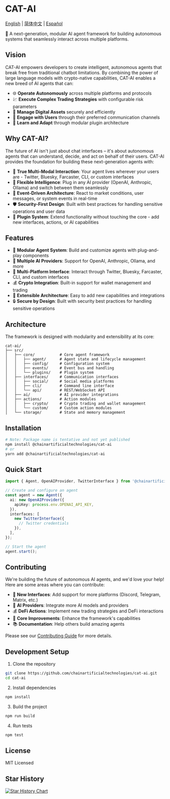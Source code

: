# CAT-AI

[English](README.md) | [简体中文](README.zh-CN.md) | [Español](README.es.md)

🤖 A next-generation, modular AI agent framework for building autonomous systems that seamlessly interact across multiple platforms.

## Vision

CAT-AI empowers developers to create intelligent, autonomous agents that break free from traditional chatbot limitations. By combining the power of large language models with crypto-native capabilities, CAT-AI enables a new breed of AI agents that can:

- 🌐 **Operate Autonomously** across multiple platforms and protocols
- 💹 **Execute Complex Trading Strategies** with configurable risk parameters
- 🔐 **Manage Digital Assets** securely and efficiently
- 🤝 **Engage with Users** through their preferred communication channels
- 🧩 **Learn and Adapt** through modular plugin architecture

## Why CAT-AI?

The future of AI isn't just about chat interfaces – it's about autonomous agents that can understand, decide, and act on behalf of their users. CAT-AI provides the foundation for building these next-generation agents with:

- 🎯 **True Multi-Modal Interaction**: Your agent lives wherever your users are - Twitter, Bluesky, Farcaster, CLI, or custom interfaces
- 🧠 **Flexible Intelligence**: Plug in any AI provider (OpenAI, Anthropic, Ollama) and switch between them seamlessly
- 🔄 **Event-Driven Architecture**: React to market conditions, user messages, or system events in real-time
- 🛡️ **Security-First Design**: Built with best practices for handling sensitive operations and user data
- 🔌 **Plugin System**: Extend functionality without touching the core - add new interfaces, actions, or AI capabilities

## Features

- 🤖 **Modular Agent System**: Build and customize agents with plug-and-play components
- 🔌 **Multiple AI Providers**: Support for OpenAI, Anthropic, Ollama, and more
- 💬 **Multi-Platform Interface**: Interact through Twitter, Bluesky, Farcaster, CLI, and custom interfaces
- 💰 **Crypto Integration**: Built-in support for wallet management and trading
- 🔧 **Extensible Architecture**: Easy to add new capabilities and integrations
- 🔒 **Secure by Design**: Built with security best practices for handling sensitive operations

## Architecture

The framework is designed with modularity and extensibility at its core:

```
cat-ai/
├── src/
│   ├── core/           # Core agent framework
│   │   ├── agent/      # Agent state and lifecycle management
│   │   ├── config/     # Configuration system
│   │   ├── events/     # Event bus and handling
│   │   └── plugins/    # Plugin system
│   ├── interfaces/     # Communication interfaces
│   │   ├── social/     # Social media platforms
│   │   ├── cli/        # Command line interface
│   │   └── api/        # REST/WebSocket API
│   ├── ai/             # AI provider integrations
│   ├── actions/        # Action modules
│   │   ├── crypto/     # Crypto trading and wallet management
│   │   └── custom/     # Custom action modules
│   └── storage/        # State and memory management
```

## Installation

```bash
# Note: Package name is tentative and not yet published
npm install @chainartificialtechnologies/cat-ai
# or
yarn add @chainartificialtechnologies/cat-ai
```

## Quick Start

```typescript
import { Agent, OpenAIProvider, TwitterInterface } from '@chainartificialtechnologies/cat-ai';

// Create and configure an agent
const agent = new Agent({
  ai: new OpenAIProvider({
    apiKey: process.env.OPENAI_API_KEY,
  }),
  interfaces: [
    new TwitterInterface({
      // Twitter credentials
    }),
  ],
});

// Start the agent
agent.start();
```

## Contributing

We're building the future of autonomous AI agents, and we'd love your help! Here are some areas where you can contribute:

- 🔌 **New Interfaces**: Add support for more platforms (Discord, Telegram, Matrix, etc.)
- 🧠 **AI Providers**: Integrate more AI models and providers
- 💰 **DeFi Actions**: Implement new trading strategies and DeFi interactions
- 🔧 **Core Improvements**: Enhance the framework's capabilities
- 📚 **Documentation**: Help others build amazing agents

Please see our [Contributing Guide](CONTRIBUTING.md) for more details.

## Development Setup

1. Clone the repository

```bash
git clone https://github.com/chainartificialtechnologies/cat-ai.git
cd cat-ai
```

2. Install dependencies

```bash
npm install
```

3. Build the project

```bash
npm run build
```

4. Run tests

```bash
npm test
```

## License

MIT Licensed

## Star History

[![Star History Chart](https://api.star-history.com/svg?repos=chainartificialtechnologies/cat-ai&type=Date)](https://star-history.com/#chainartificialtechnologies/cat-ai&Date)
